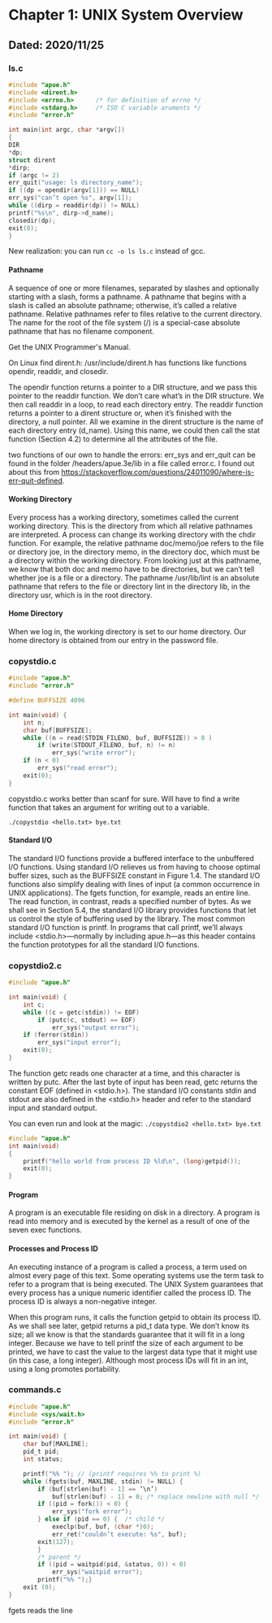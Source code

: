 # Chapter 1: UNIX System Overview
## Dated: 2020/11/25

### ls.c

```C
#include "apue.h"
#include <dirent.h>
#include <errno.h>		/* for definition of errno */
#include <stdarg.h>		/* ISO C variable aruments */
#include "error.h"

int main(int argc, char *argv[])
{
DIR
*dp;
struct dirent
*dirp;
if (argc != 2)
err_quit("usage: ls directory_name");
if ((dp = opendir(argv[1])) == NULL)
err_sys("can’t open %s", argv[1]);
while ((dirp = readdir(dp)) != NULL)
printf("%s\n", dirp->d_name);
closedir(dp);
exit(0);
}
```



New realization: you can run `cc -o ls ls.c` instead of gcc.

#### Pathname

A sequence of one or more filenames, separated by slashes and optionally starting with a slash, forms a pathname. A pathname that begins with a slash is called an absolute pathname; otherwise, it’s called a relative pathname. Relative pathnames refer to files relative to the current directory. The name for the root of the file system (/) is a special-case absolute pathname that has no filename component.

Get the UNIX Programmer's Manual.

On Linux find dirent.h: /usr/include/dirent.h has functions like functions opendir, readdir, and closedir. 

The opendir function returns a pointer to a DIR structure, and we pass this pointer to the readdir function. We don’t care what’s in the DIR structure. We then call readdir in a loop, to read each directory entry. The readdir function returns a pointer to a dirent structure or, when it’s finished with the directory, a null pointer. All we examine in the dirent structure is the name of each directory entry (d_name). Using this name, we could then call the stat function (Section 4.2) to determine all the attributes of the file.

two functions of our own to handle the errors: err_sys and err_quit can be found in the folder /headers/apue.3e/lib in a file called error.c. I found out about this from <https://stackoverflow.com/questions/24011090/where-is-err-quit-defined>. 

#### Working Directory

Every process has a working directory, sometimes called the current working directory. This is the directory from which all relative pathnames are interpreted. A process can change its working directory with the chdir function. For example, the relative pathname doc/memo/joe refers to the file or directory joe, in the directory memo, in the directory doc, which must be a directory within the working directory. From looking just at this pathname, we know that both doc and memo have to be directories, but we can’t tell whether joe is a file or a directory. The
pathname /usr/lib/lint is an absolute pathname that refers to the file or directory lint in the directory lib, in the directory usr, which is in the root directory.

#### Home Directory

When we log in, the working directory is set to our home directory. Our home directory
is obtained from our entry in the password file.

### copystdio.c

```c
#include "apue.h"
#include "error.h"

#define BUFFSIZE 4096

int main(void) {
	int n;
	char buf[BUFFSIZE];
	while ((n = read(STDIN_FILENO, buf, BUFFSIZE)) > 0 )
		if (write(STDOUT_FILENO, buf, n) != n)
			err_sys("write error");
	if (n < 0)
		err_sys("read error");
	exit(0);
}
```

copystdio.c works better than scanf for sure. Will have to find a write function that takes an argument for writing out to a variable.

`./copystdio <hello.txt> bye.txt`

#### Standard I/O

The standard I/O functions provide a buffered interface to the unbuffered I/O
functions. Using standard I/O relieves us from having to choose optimal buffer sizes, such as the BUFFSIZE constant in Figure 1.4. The standard I/O functions also simplify dealing with lines of input (a common occurrence in UNIX applications). The fgets function, for example, reads an entire line. The read function, in contrast, reads a specified number of bytes. As we shall see in Section 5.4, the standard I/O library provides functions that let us control the style of buffering used by the library. The most common standard I/O function is printf. In programs that call printf, we’ll always include <stdio.h>—normally by including apue.h—as this header contains the function prototypes for all the standard I/O functions.

### copystdio2.c

```C
#include "apue.h"

int main(void) {
	int c;
	while ((c = getc(stdin)) != EOF)
		if (putc(c, stdout) == EOF)
			err_sys("output error");
	if (ferror(stdin))
		err_sys("input error");
	exit(0);
}
```

The function getc reads one character at a time, and this character is written by putc. After the last byte of input has been read, getc returns the constant EOF (defined in <stdio.h>). The standard I/O constants stdin and stdout are also defined in the <stdio.h> header and refer to the standard input and standard output.

You can even run and look at the magic: `./copystdio2 <hello.txt> bye.txt`

```C
#include "apue.h"
int main(void)
{
	printf("hello world from process ID %ld\n", (long)getpid());
	exit(0);
}
```

#### Program

A program is an executable file residing on disk in a directory. A program is read into
memory and is executed by the kernel as a result of one of the seven exec functions.

#### Processes and Process ID

An executing instance of a program is called a process, a term used on almost every page of this text. Some operating systems use the term task to refer to a program that is being executed. The UNIX System guarantees that every process has a unique numeric identifier called the process ID. The process ID is always a non-negative integer.

When this program runs, it calls the function getpid to obtain its process ID. As we shall see later, getpid returns a pid_t data type. We don’t know its size; all we know is that the standards guarantee that it will fit in a long integer. Because we have to tell printf the size of each argument to be printed, we have to cast the value to the largest data type that it might use (in this case, a long integer). Although most process IDs will fit in an int, using a long promotes portability.

### commands.c

```C
#include "apue.h"
#include <sys/wait.h>
#include "error.h"

int main(void) {
	char buf[MAXLINE];
	pid_t pid;
	int status;

	printf("%% "); // (printf requires %% to print %)
	while (fgets(buf, MAXLINE, stdin) != NULL) {
		if (buf[strlen(buf) - 1] == ’\n’)
			buf[strlen(buf) - 1] = 0; /* replace newline with null */
		if ((pid = fork()) < 0) {
			err_sys("fork error");
		} else if (pid == 0) {	/* child */
			execlp(buf, buf, (char *)0);
			err_ret("couldn’t execute: %s", buf);
		exit(127);
		}
		/* parent */
		if ((pid = waitpid(pid, &status, 0)) < 0)
			err_sys("waitpid error");
		printf("%% ");}
	exit (0);
}
```

fgets reads the line 
